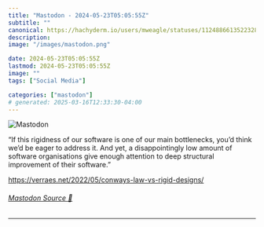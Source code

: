 ```yaml
---
title: "Mastodon - 2024-05-23T05:05:55Z"
subtitle: ""
canonical: https://hachyderm.io/users/mweagle/statuses/112488661352232823
description:
image: "/images/mastodon.png"

date: 2024-05-23T05:05:55Z
lastmod: 2024-05-23T05:05:55Z
image: ""
tags: ["Social Media"]

categories: ["mastodon"]
# generated: 2025-03-16T12:33:30-04:00
---
```

![Mastodon](/images/mastodon.png)

<p>“If this rigidness of our software is one of our main bottlenecks, you’d think we’d be eager to address it. And yet, a disappointingly low amount of software organisations give enough attention to deep structural improvement of their software.”</p><p><a href="https://verraes.net/2022/05/conways-law-vs-rigid-designs/" target="_blank" rel="nofollow noopener noreferrer" translate="no"><span class="invisible">https://</span><span class="ellipsis">verraes.net/2022/05/conways-la</span><span class="invisible">w-vs-rigid-designs/</span></a></p>


###### [Mastodon Source 🐘](https://hachyderm.io/@mweagle/112488661352232823)

___
